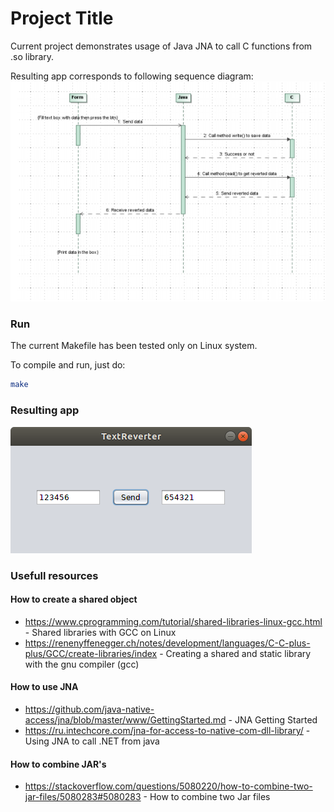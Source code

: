 # Project Title

Current project demonstrates usage of Java JNA to call C functions from .so library.

Resulting app corresponds to following sequence diagram:![sequence_diagram](images/sequence_diagram.png)

### Run

The current Makefile has been tested only on Linux system.

To compile and run, just do:

```bash
make
```

### Resulting app

![app_screenshot](images/app_screenshot.png)

### Usefull resources

#### How to create a shared object
* https://www.cprogramming.com/tutorial/shared-libraries-linux-gcc.html - Shared libraries with GCC on Linux
* https://renenyffenegger.ch/notes/development/languages/C-C-plus-plus/GCC/create-libraries/index - Creating a shared and static library with the gnu compiler (gcc)

#### How to use JNA
* https://github.com/java-native-access/jna/blob/master/www/GettingStarted.md - JNA Getting Started
* https://ru.intechcore.com/jna-for-access-to-native-com-dll-library/ - Using JNA to call .NET from java

#### How to combine JAR's
* https://stackoverflow.com/questions/5080220/how-to-combine-two-jar-files/5080283#5080283 - How to combine two Jar files